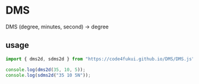 # DMS

DMS (degree, minutes, second) → degree

## usage

```js
import { dms2d, sdms2d } from "https://code4fukui.github.io/DMS/DMS.js";

console.log(dms2d(35, 10, 5));
console.log(sdms2d("35 10 5N"));
```
